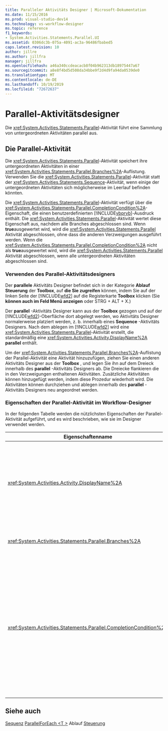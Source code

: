 ```yaml
---
title: Paralleler Aktivitäts Designer | Microsoft-Dokumentation
ms.date: 11/15/2016
ms.prod: visual-studio-dev14
ms.technology: vs-workflow-designer
ms.topic: reference
f1_keywords:
- System.Activities.Statements.Parallel.UI
ms.assetid: 0306dc3b-075a-4091-ac3a-96486fbabed5
caps.latest.revision: 10
author: jillre
ms.author: jillfra
manager: jillfra
ms.openlocfilehash: a46a340ccdeacacb8f04b962313db18975447a67
ms.sourcegitcommit: a8e8f4bd5d508da34bbe9f2d4d9fa94da0539de0
ms.translationtype: MT
ms.contentlocale: de-DE
ms.lasthandoff: 10/19/2019
ms.locfileid: "72672637"
---
```

# <a name="parallel-activity-designer"></a>Parallel-Aktivitätsdesigner
Die <xref:System.Activities.Statements.Parallel>-Aktivität führt eine Sammlung von untergeordneten Aktivitäten parallel aus.

## <a name="the-parallel-activity"></a>Die Parallel-Aktivität
 Die <xref:System.Activities.Statements.Parallel>-Aktivität speichert ihre untergeordneten Aktivitäten in einer <xref:System.Activities.Statements.Parallel.Branches%2A>-Auflistung. Verwenden Sie die <xref:System.Activities.Statements.Parallel>-Aktivität statt der <xref:System.Activities.Statements.Sequence>-Aktivität, wenn einige der untergeordneten Aktivitäten sich möglicherweise im Leerlauf befinden könnten.

 Die <xref:System.Activities.Statements.Parallel>-Aktivität verfügt über die <xref:System.Activities.Statements.Parallel.CompletionCondition%2A>-Eigenschaft, die einen benutzerdefinierten [!INCLUDE[vbprvb](../includes/vbprvb-md.md)]-Ausdruck enthält. Die <xref:System.Activities.Statements.Parallel>-Aktivität wertet diese Eigenschaft aus, nachdem alle Branches abgeschlossen sind. Wenn **true**ausgewertet wird, wird die <xref:System.Activities.Statements.Parallel> Aktivität abgeschlossen, ohne dass die anderen Verzweigungen ausgeführt werden. Wenn die <xref:System.Activities.Statements.Parallel.CompletionCondition%2A> nicht als **true**ausgewertet wird, wird die <xref:System.Activities.Statements.Parallel> Aktivität abgeschlossen, wenn alle untergeordneten Aktivitäten abgeschlossen sind.

### <a name="using-the-parallel-activity-designer"></a>Verwenden des Parallel-Aktivitätsdesigners
 Der **parallele** Aktivitäts Designer befindet sich in der Kategorie **Ablauf Steuerung** der **Toolbox**, auf **die Sie zugreifen** können, indem Sie auf der linken Seite der [!INCLUDE[wfd2](../includes/wfd2-md.md)] auf die Registerkarte **Toolbox** klicken (Sie **können auch im Feld Menü anzeigen** oder STRG + ALT + X.)

 Der **parallel** -Aktivitäts Designer kann aus der **Toolbox** gezogen und auf der [!INCLUDE[wfd2](../includes/wfd2-md.md)]-Oberfläche dort abgelegt werden, wo Aktivitäts Designer normalerweise platziert werden, z. b. innerhalb eines **Sequence** -Aktivitäts Designers. Nach dem ablegen im [!INCLUDE[wfd2](../includes/wfd2-md.md)] wird eine <xref:System.Activities.Statements.Parallel>-Aktivität erstellt, die standardmäßig eine <xref:System.Activities.Activity.DisplayName%2A> **parallel** enthält.

 Um der <xref:System.Activities.Statements.Parallel.Branches%2A>-Auflistung der Parallel-Aktivität eine Aktivität hinzuzufügen, ziehen Sie einen anderen Aktivitäts Designer aus der **Toolbox** , und legen Sie ihn auf dem Dreieck innerhalb des **parallel** -Aktivitäts Designers ab. Die Dreiecke flankieren die in den Verzweigungen enthaltenen Aktivitäten. Zusätzliche Aktivitäten können hinzugefügt werden, indem diese Prozedur wiederholt wird. Die Aktivitäten können durchziehen und ablegen innerhalb des **parallel** -Aktivitäts Designers neu angeordnet werden.

### <a name="parallel-activity-properties-in-the-workflow-designer"></a>Eigenschaften der Parallel-Aktivität im Workflow-Designer
 In der folgenden Tabelle werden die nützlichsten Eigenschaften der Parallel-Aktivität aufgeführt, und es wird beschrieben, wie sie im Designer verwendet werden.

|Eigenschaftenname|Erforderlich|Verwendung|
|-------------------|--------------|-----------|
|<xref:System.Activities.Activity.DisplayName%2A>|False|Gibt den benutzerfreundlichen Anzeigenamen des Aktivitätsdesigners im Header an. Der Standardwert ist **parallel**. Der Wert kann optional im **Eigenschaften** Raster oder direkt im Header des Aktivitäts Designers bearbeitet werden.|
|<xref:System.Activities.Statements.Parallel.Branches%2A>|True|Enthält die Auflistung von untergeordneten Aktivitäten, die ausgeführt werden sollen.|
|<xref:System.Activities.Statements.Parallel.CompletionCondition%2A>|False|Die Auswertung erfolgt nach Beendigung eines Branches. Wenn **true**ausgewertet wird, werden die geplanten ausstehenden branches abgebrochen. Wenn diese Eigenschaft nicht festgelegt oder als **false**ausgewertet wird, wird die-Aktivität abgeschlossen, wenn alle untergeordneten Aktivitäten abgeschlossen sind. Der Standardwert ist **null**.|

## <a name="see-also"></a>Siehe auch
 [Sequenz](../workflow-designer/sequence-activity-designer.md) [ParallelForEach \<T >](../workflow-designer/parallelforeach-t-activity-designer.md) Ablauf [Steuerung](../workflow-designer/control-flow-activity-designers.md)